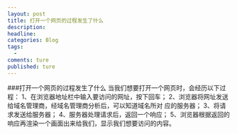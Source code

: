 ```yaml
---
layout: post
title: 打开一个网页的过程发生了什么
description:
headline:
categories: Blog
tags:
  -
coments: ture
published: ture
---
```


###打开一个网页的过程发生了什么
    当我们想要打开一个网页时，会经历以下过程：
    	1、在浏览器地址栏中输入要访问的网址，按下回车；
    	2、浏览器将网址发送给域名管理商，经域名管理商分析后，可以知道域名所对
    应的服务器；
       3、将请求发送给服务器；
       4、服务器处理请求后，返回一个响应；
       5、浏览器根据返回的响应再渲染一个画面出来给我们，显示我们想要访问的内容。
